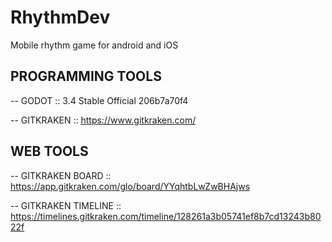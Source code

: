 # RhythmDev
Mobile rhythm game for android and iOS

## PROGRAMMING TOOLS
-- GODOT :: 3.4 Stable Official 206b7a70f4

-- GITKRAKEN :: https://www.gitkraken.com/

## WEB TOOLS
-- GITKRAKEN BOARD :: https://app.gitkraken.com/glo/board/YYqhtbLwZwBHAjws

-- GITKRAKEN TIMELINE :: https://timelines.gitkraken.com/timeline/128261a3b05741ef8b7cd13243b8022f
